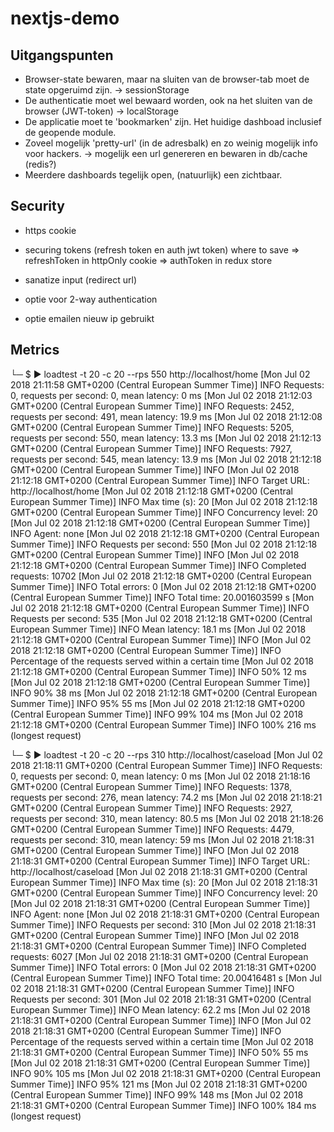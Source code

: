 # nextjs-demo

## Uitgangspunten

 * Browser-state bewaren, maar na sluiten van de browser-tab moet de state opgeruimd zijn. -> sessionStorage
 * De authenticatie moet wel bewaard worden, ook na het sluiten van de browser (JWT-token) -> localStorage
 * De applicatie moet te 'bookmarken' zijn. Het huidige dashboad inclusief de geopende module.
 * Zoveel mogelijk 'pretty-url' (in de adresbalk) en zo weinig mogelijk info voor hackers. -> mogelijk een url genereren en bewaren in db/cache (redis?)
 * Meerdere dashboards tegelijk open, (natuurlijk) een zichtbaar.

## Security
* https cookie
* securing tokens (refresh token en auth jwt token) where to save
   => refreshToken in httpOnly cookie
   => authToken in redux store
* sanatize input (redirect url)

* optie voor 2-way authentication
* optie emailen nieuw ip gebruikt











## Metrics
└─ $ ▶ loadtest -t 20 -c 20 --rps 550 http://localhost/home
[Mon Jul 02 2018 21:11:58 GMT+0200 (Central European Summer Time)] INFO Requests: 0, requests per second: 0, mean latency: 0 ms
[Mon Jul 02 2018 21:12:03 GMT+0200 (Central European Summer Time)] INFO Requests: 2452, requests per second: 491, mean latency: 19.9 ms
[Mon Jul 02 2018 21:12:08 GMT+0200 (Central European Summer Time)] INFO Requests: 5205, requests per second: 550, mean latency: 13.3 ms
[Mon Jul 02 2018 21:12:13 GMT+0200 (Central European Summer Time)] INFO Requests: 7927, requests per second: 545, mean latency: 13.9 ms
[Mon Jul 02 2018 21:12:18 GMT+0200 (Central European Summer Time)] INFO 
[Mon Jul 02 2018 21:12:18 GMT+0200 (Central European Summer Time)] INFO Target URL:          http://localhost/home
[Mon Jul 02 2018 21:12:18 GMT+0200 (Central European Summer Time)] INFO Max time (s):        20
[Mon Jul 02 2018 21:12:18 GMT+0200 (Central European Summer Time)] INFO Concurrency level:   20
[Mon Jul 02 2018 21:12:18 GMT+0200 (Central European Summer Time)] INFO Agent:               none
[Mon Jul 02 2018 21:12:18 GMT+0200 (Central European Summer Time)] INFO Requests per second: 550
[Mon Jul 02 2018 21:12:18 GMT+0200 (Central European Summer Time)] INFO 
[Mon Jul 02 2018 21:12:18 GMT+0200 (Central European Summer Time)] INFO Completed requests:  10702
[Mon Jul 02 2018 21:12:18 GMT+0200 (Central European Summer Time)] INFO Total errors:        0
[Mon Jul 02 2018 21:12:18 GMT+0200 (Central European Summer Time)] INFO Total time:          20.001603599 s
[Mon Jul 02 2018 21:12:18 GMT+0200 (Central European Summer Time)] INFO Requests per second: 535
[Mon Jul 02 2018 21:12:18 GMT+0200 (Central European Summer Time)] INFO Mean latency:        18.1 ms
[Mon Jul 02 2018 21:12:18 GMT+0200 (Central European Summer Time)] INFO 
[Mon Jul 02 2018 21:12:18 GMT+0200 (Central European Summer Time)] INFO Percentage of the requests served within a certain time
[Mon Jul 02 2018 21:12:18 GMT+0200 (Central European Summer Time)] INFO   50%      12 ms
[Mon Jul 02 2018 21:12:18 GMT+0200 (Central European Summer Time)] INFO   90%      38 ms
[Mon Jul 02 2018 21:12:18 GMT+0200 (Central European Summer Time)] INFO   95%      55 ms
[Mon Jul 02 2018 21:12:18 GMT+0200 (Central European Summer Time)] INFO   99%      104 ms
[Mon Jul 02 2018 21:12:18 GMT+0200 (Central European Summer Time)] INFO  100%      216 ms (longest request)



└─ $ ▶ loadtest -t 20 -c 20 --rps 310 http://localhost/caseload
[Mon Jul 02 2018 21:18:11 GMT+0200 (Central European Summer Time)] INFO Requests: 0, requests per second: 0, mean latency: 0 ms
[Mon Jul 02 2018 21:18:16 GMT+0200 (Central European Summer Time)] INFO Requests: 1378, requests per second: 276, mean latency: 74.2 ms
[Mon Jul 02 2018 21:18:21 GMT+0200 (Central European Summer Time)] INFO Requests: 2927, requests per second: 310, mean latency: 80.5 ms
[Mon Jul 02 2018 21:18:26 GMT+0200 (Central European Summer Time)] INFO Requests: 4479, requests per second: 310, mean latency: 59 ms
[Mon Jul 02 2018 21:18:31 GMT+0200 (Central European Summer Time)] INFO 
[Mon Jul 02 2018 21:18:31 GMT+0200 (Central European Summer Time)] INFO Target URL:          http://localhost/caseload
[Mon Jul 02 2018 21:18:31 GMT+0200 (Central European Summer Time)] INFO Max time (s):        20
[Mon Jul 02 2018 21:18:31 GMT+0200 (Central European Summer Time)] INFO Concurrency level:   20
[Mon Jul 02 2018 21:18:31 GMT+0200 (Central European Summer Time)] INFO Agent:               none
[Mon Jul 02 2018 21:18:31 GMT+0200 (Central European Summer Time)] INFO Requests per second: 310
[Mon Jul 02 2018 21:18:31 GMT+0200 (Central European Summer Time)] INFO 
[Mon Jul 02 2018 21:18:31 GMT+0200 (Central European Summer Time)] INFO Completed requests:  6027
[Mon Jul 02 2018 21:18:31 GMT+0200 (Central European Summer Time)] INFO Total errors:        0
[Mon Jul 02 2018 21:18:31 GMT+0200 (Central European Summer Time)] INFO Total time:          20.00416481 s
[Mon Jul 02 2018 21:18:31 GMT+0200 (Central European Summer Time)] INFO Requests per second: 301
[Mon Jul 02 2018 21:18:31 GMT+0200 (Central European Summer Time)] INFO Mean latency:        62.2 ms
[Mon Jul 02 2018 21:18:31 GMT+0200 (Central European Summer Time)] INFO 
[Mon Jul 02 2018 21:18:31 GMT+0200 (Central European Summer Time)] INFO Percentage of the requests served within a certain time
[Mon Jul 02 2018 21:18:31 GMT+0200 (Central European Summer Time)] INFO   50%      55 ms
[Mon Jul 02 2018 21:18:31 GMT+0200 (Central European Summer Time)] INFO   90%      105 ms
[Mon Jul 02 2018 21:18:31 GMT+0200 (Central European Summer Time)] INFO   95%      121 ms
[Mon Jul 02 2018 21:18:31 GMT+0200 (Central European Summer Time)] INFO   99%      148 ms
[Mon Jul 02 2018 21:18:31 GMT+0200 (Central European Summer Time)] INFO  100%      184 ms (longest request)
